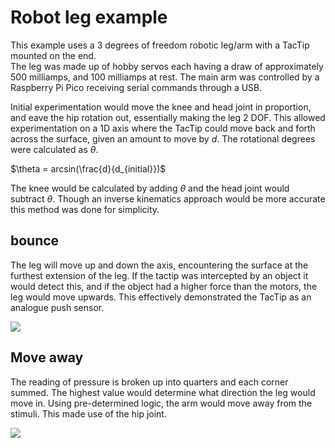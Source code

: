 # Robot leg example
This example uses a 3 degrees of freedom robotic leg/arm with a TacTip mounted on the end.  
The leg was made up of hobby servos each having a draw of approximately 500 milliamps, and 100 milliamps at rest. The main arm was controlled by a Raspberry Pi Pico receiving serial commands through a USB.  

Initial experimentation would move the knee and head joint in proportion, and eave the hip rotation out, essentially making the leg 2 DOF. This allowed experimentation on a 1D axis where the TacTip could move back and forth across the surface, given an amount to move by $d$. The rotational degrees were calculated as $\theta$.  

$\theta = arcsin(\frac{d}{d_{initial}})$ 

The knee would be calculated by adding $\theta$ and the head joint would subtract $\theta$. Though an inverse kinematics approach would be more accurate this method was done for simplicity.  



## bounce
The leg will move up and down the axis, encountering the surface at the furthest extension of the leg. If the tactip was intercepted by an object it would detect this, and if the object had a higher force than the motors, the leg would move upwards. This effectively demonstrated the TacTip as an analogue push sensor. 

<img src="./././Assets/images/armTouch.gif">

## Move away

The reading of pressure is broken up into quarters and each corner summed. The highest value would determine what direction the leg would move in. Using pre-determined logic, the arm would move away from the stimuli. This made use of the hip joint.  

<img src="./././Assets/images/runAway.gif">
